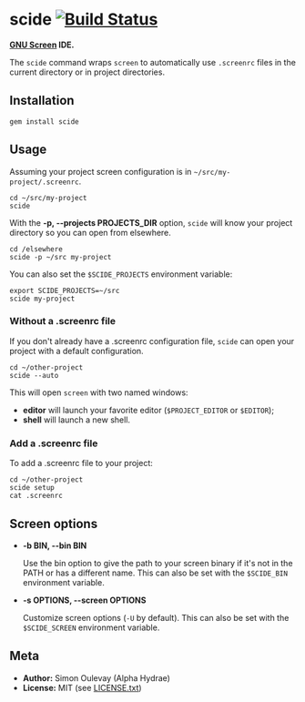 # scide [![Build Status](https://secure.travis-ci.org/AlphaHydrae/scide.png?branch=develop)](http://travis-ci.org/AlphaHydrae/scide)

**[GNU Screen](http://www.gnu.org/software/screen/) IDE.**

The `scide` command wraps `screen` to automatically use `.screenrc` files in the current directory or in project directories.

## Installation

    gem install scide

## Usage

Assuming your project screen configuration is in `~/src/my-project/.screenrc`.

    cd ~/src/my-project
    scide

With the **-p, --projects PROJECTS_DIR** option, `scide` will know your project directory so you can open from elsewhere.

    cd /elsewhere
    scide -p ~/src my-project

You can also set the `$SCIDE_PROJECTS` environment variable:

    export SCIDE_PROJECTS=~/src
    scide my-project

### Without a .screenrc file

If you don't already have a .screenrc configuration file, `scide` can open your project with a default configuration.

    cd ~/other-project
    scide --auto

This will open `screen` with two named windows:

* **editor** will launch your favorite editor (`$PROJECT_EDITOR` or `$EDITOR`);
* **shell** will launch a new shell.

### Add a .screenrc file

To add a .screenrc file to your project:

    cd ~/other-project
    scide setup
    cat .screenrc

## Screen options

* **-b BIN, --bin BIN**

  Use the bin option to give the path to your screen binary if it's not in the PATH or has a different name.
  This can also be set with the `$SCIDE_BIN` environment variable.

* **-s OPTIONS, --screen OPTIONS**

  Customize screen options (`-U` by default).
  This can also be set with the `$SCIDE_SCREEN` environment variable.

## Meta

* **Author:** Simon Oulevay (Alpha Hydrae)
* **License:** MIT (see [LICENSE.txt](https://raw.github.com/AlphaHydrae/scide/master/LICENSE.txt))
